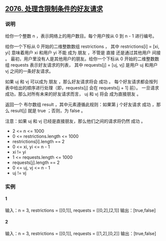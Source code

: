 ## [2076. 处理含限制条件的好友请求](https://leetcode-cn.com/problems/process-restricted-friend-requests/)

### 说明
给你一个整数 n ，表示网络上的用户数目。每个用户按从 0 到 n - 1 进行编号。

给你一个下标从 0 开始的二维整数数组 restrictions ，
其中 restrictions[i] = [xi, yi] 意味着用户 xi 和用户 yi 不能 成为 朋友 ，不管是 直接 还是通过其他用户 间接 。
最初，用户里没有人是其他用户的朋友。给你一个下标从 0 开始的二维整数数组 requests 表示好友请求的列表，
其中 requests[j] = [uj, vj] 是用户 uj 和用户 vj 之间的一条好友请求。

如果 uj 和 vj 可以成为 朋友 ，那么好友请求将会 成功 。
每个好友请求都会按列表中给出的顺序进行处理（即，requests[j] 会在 requests[j + 1] 前）。
一旦请求成功，那么对所有未来的好友请求而言， uj 和 vj 将会 成为直接朋友 。

返回一个 布尔数组 result ，其中元素遵循此规则：如果第 j 个好友请求 成功 ，那么 result[j] 就是 true ；否则，为 false 。

注意：如果 uj 和 vj 已经是直接朋友，那么他们之间的请求将仍然 成功 。

* 2 <= n <= 1000
* 0 <= restrictions.length <= 1000
* restrictions[i].length == 2
* 0 <= xi, yi <= n - 1
* xi != yi
* 1 <= requests.length <= 1000
* requests[j].length == 2
* 0 <= uj, vj <= n - 1
* uj != vj

### 实例
#### 1
输入：n = 3, restrictions = [[0,1]], requests = [[0,2],[2,1]]
输出：[true,false]

#### 2
输入：n = 3, restrictions = [[0,1]], requests = [[1,2],[0,2]]
输出：[true,false]